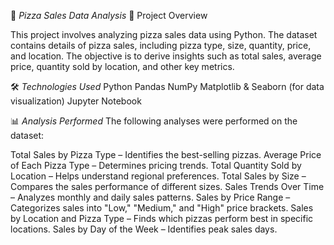 🍕 *Pizza Sales Data Analysis*
📌 Project Overview

This project involves analyzing pizza sales data using Python. The dataset contains details of pizza sales, including pizza type, size, quantity, price, and location. The objective is to derive insights such as total sales, average price, quantity sold by location, and other key metrics.

🛠️ *Technologies Used*
Python
Pandas
NumPy
Matplotlib & Seaborn (for data visualization)
Jupyter Notebook

📊 *Analysis Performed*
The following analyses were performed on the dataset:

Total Sales by Pizza Type – Identifies the best-selling pizzas.
Average Price of Each Pizza Type – Determines pricing trends.
Total Quantity Sold by Location – Helps understand regional preferences.
Total Sales by Size – Compares the sales performance of different sizes.
Sales Trends Over Time – Analyzes monthly and daily sales patterns.
Sales by Price Range – Categorizes sales into "Low," "Medium," and "High" price brackets.
Sales by Location and Pizza Type – Finds which pizzas perform best in specific locations.
Sales by Day of the Week – Identifies peak sales days.

